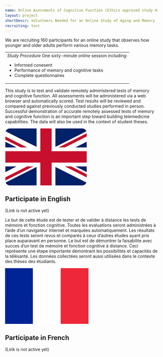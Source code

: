 ```yaml
---
name: Online Asessments of Cognitive Function (Ethics approved study H-10-23-9755)
layout: project
shortDescr: Volunteers Needed for an Online Study of Aging and Memory
recruiting: text
---
```

We are recruiting 160 participants for an online study that observes how younger and older adults perform various memory tasks. 

<table> 
	<tr>
		<td>
			<em>Study Procedure</em>
			One sixty-minute <em>online</em> session including:
			<ul>
				<li>Informed conesent
				<li>Performance of memory and cognitive tasks
				<li>Complete questionnaires
			</ul>
		</td>
	</tr>
</table>
This study is to test and validate remotely administered tests of memory and cognitive function. All assessments will be administered via a web browser and automatically scored. Test results will be reviewed and compared against previously conducted studies performed in person. Successful demonstration of accurate remotely assessed tests of memory and cognitive function is an important step toward building telemedicine capabilities. The data will also be used in the context of student theses.<p><img src="EN.png" alt="English"><h2>Participate in English</h2> (Link is not active yet)</p> Le but de cette étude est de tester et de valider à distance les tests de mémoire et fonction cognitive. Toutes les evaluations seront administrées à l’aide d’un navigateur internet et marquées automatiquement. Les résultats de ces tests seront revus et comparés à ceux d’autres études ayant pris place auparavant en personne. Le but est de démontrer la faisabilite avec succes d’un test de mémoire et fonction cognitive à distance. Ceci représente une étape importante démontrant les possibilités et capacités de la télésanté. Les données collectées seront aussi utilisées dans le contexte des thèses des étudiants.</p><p><img src="FR.png" alt="French"><h2>Participate in French</h2></p>(Link is not active yet)




